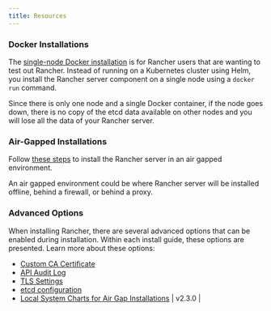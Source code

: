 ```yaml
---
title: Resources
---
```


<head>
  <link rel="canonical" href="https://ranchermanager.docs.rancher.com/getting-started/installation-and-upgrade/resources"/>
</head>

### Docker Installations

The [single-node Docker installation](../other-installation-methods/rancher-on-a-single-node-with-docker/rancher-on-a-single-node-with-docker.md) is for Rancher users that are wanting to test out Rancher. Instead of running on a Kubernetes cluster using Helm, you install the Rancher server component on a single node using a `docker run` command.

Since there is only one node and a single Docker container, if the node goes down, there is no copy of the etcd data available on other nodes and you will lose all the data of your Rancher server.

### Air-Gapped Installations

Follow [these steps](../other-installation-methods/air-gapped-helm-cli-install/air-gapped-helm-cli-install.md) to install the Rancher server in an air gapped environment.

An air gapped environment could be where Rancher server will be installed offline, behind a firewall, or behind a proxy.

### Advanced Options

When installing Rancher, there are several advanced options that can be enabled during installation. Within each install guide, these options are presented. Learn more about these options:

- [Custom CA Certificate](custom-ca-root-certificates.md)
- [API Audit Log](../../../how-to-guides/advanced-user-guides/enable-api-audit-log.md)
- [TLS Settings](../installation-references/tls-settings.md)
- [etcd configuration](../../../how-to-guides/advanced-user-guides/tune-etcd-for-large-installs.md)
- [Local System Charts for Air Gap Installations](local-system-charts.md) | v2.3.0          |
